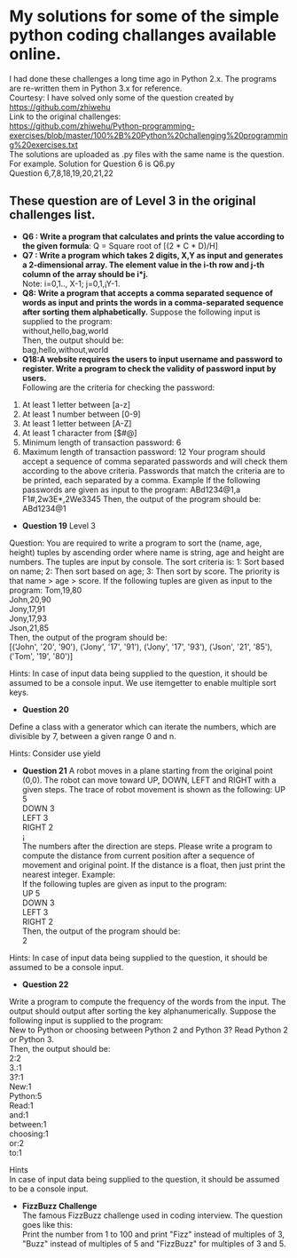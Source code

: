 # My solutions for some of the simple python coding challanges available online.
I had done these challenges a long time ago in Python 2.x. The programs are re-written them in Python 3.x for reference.<br />
Courtesy: I have solved only some of the question created by https://github.com/zhiwehu<br />
Link to the original challenges: <br />
https://github.com/zhiwehu/Python-programming-exercises/blob/master/100%2B%20Python%20challenging%20programming%20exercises.txt <br />
The solutions are uploaded as .py files with the same name is the question. For example. Solution for Question 6 is Q6.py <br />
Question 6,7,8,18,19,20,21,22 <br />
## These question are of Level 3 in the original challenges list. <br />
* __Q6 : Write a program that calculates and prints the value according to the given formula__:
Q = Square root of [(2 * C * D)/H]<br />
* __Q7 : Write a program which takes 2 digits, X,Y as input and generates a 2-dimensional array. The element value in the i-th row and j-th column of the array should be i*j.__  <br />
Note: i=0,1.., X-1; j=0,1,¡­Y-1.
* __Q8: Write a program that accepts a comma separated sequence of words as input and prints the words in a comma-separated sequence after sorting them alphabetically.__
Suppose the following input is supplied to the program: <br />
without,hello,bag,world <br />
Then, the output should be: <br />
bag,hello,without,world <br />
* __Q18:A website requires the users to input username and password to register. Write a program to check the validity of password input by users.__  <br />
Following are the criteria for checking the password:
1. At least 1 letter between [a-z]
2. At least 1 number between [0-9]
1. At least 1 letter between [A-Z]
3. At least 1 character from [$#@]
4. Minimum length of transaction password: 6
5. Maximum length of transaction password: 12
Your program should accept a sequence of comma separated passwords and will check them according to the above criteria. Passwords that match the criteria are to be printed, each separated by a comma.
Example
If the following passwords are given as input to the program:
ABd1234@1,a F1#,2w3E*,2We3345
Then, the output of the program should be:
ABd1234@1
* __Question 19__
Level 3

Question:
You are required to write a program to sort the (name, age, height) tuples by ascending order where name is string, age and height are numbers. The tuples are input by console. The sort criteria is:
1: Sort based on name;
2: Then sort based on age;
3: Then sort by score.
The priority is that name > age > score.
If the following tuples are given as input to the program:
Tom,19,80 <br />
John,20,90 <br />
Jony,17,91 <br />
Jony,17,93 <br />
Json,21,85 <br />
Then, the output of the program should be: <br />
[('John', '20', '90'), ('Jony', '17', '91'), ('Jony', '17', '93'), ('Json', '21', '85'), ('Tom', '19', '80')]

Hints:
In case of input data being supplied to the question, it should be assumed to be a console input.
We use itemgetter to enable multiple sort keys.

* __Question 20__

Define a class with a generator which can iterate the numbers, which are divisible by 7, between a given range 0 and n.

Hints:
Consider use yield

* __Question 21__
A robot moves in a plane starting from the original point (0,0). The robot can move toward UP, DOWN, LEFT and RIGHT with a given steps. The trace of robot movement is shown as the following:
UP 5 <br />
DOWN 3 <br />
LEFT 3 <br />
RIGHT 2 <br />
¡­ <br />
The numbers after the direction are steps. Please write a program to compute the distance from current position after a sequence of movement and original point. If the distance is a float, then just print the nearest integer.
Example: <br />
If the following tuples are given as input to the program: <br />
UP 5 <br />
DOWN 3 <br />
LEFT 3 <br />
RIGHT 2 <br />
Then, the output of the program should be: <br />
2 <br />

Hints:
In case of input data being supplied to the question, it should be assumed to be a console input.

* __Question 22__

Write a program to compute the frequency of the words from the input. The output should output after sorting the key alphanumerically. 
Suppose the following input is supplied to the program:<br />
New to Python or choosing between Python 2 and Python 3? Read Python 2 or Python 3. <br />
Then, the output should be: <br />
2:2 <br />
3.:1 <br />
3?:1 <br />
New:1 <br />
Python:5 <br />
Read:1 <br />
and:1 <br />
between:1 <br />
choosing:1 <br />
or:2 <br />
to:1 <br />

Hints <br />
In case of input data being supplied to the question, it should be assumed to be a console input. <br />

* __FizzBuzz Challenge__ <br/>
The famous FizzBuzz challenge used in coding interview. The question goes like this: <br />
Print the number from 1 to 100 and print "Fizz" instead of multiples of 3, "Buzz" instead of multiples of 5 and "FizzBuzz" for multiples of 3 and 5.


